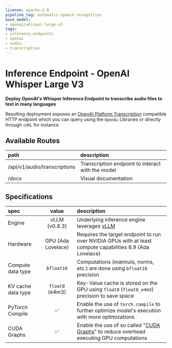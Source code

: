 ```yaml
---
license: apache-2.0
pipeline_tag: automatic-speech-recognition
base_model:
- openai/whisper-large-v3
tags:
- inference_endpoints
- openai
- audio
- transcription
---
```


# Inference Endpoint - OpenAI Whisper Large V3

**Deploy OpenAI's Whisper Inference Endpoint to transcribe audio files to text in many languages**

Resulting deployment exposes an [OpenAI Platform Transcription](https://platform.openai.com/docs/api-reference/audio/createTranscription) compatible HTTP endpoint 
which you can query using the `OpenAi` Libraries or directly through `cURL` for instance.

## Available Routes
| path                         |        description                                |
|:-----------------------------|:--------------------------------------------------|
| /api/v1/audio/transcriptions | Transcription endpoint to interact with the model |
| /docs                        | Visual documentation                              | 

## Specifications

| spec               | value                 | description                                                                                                |
|:------------------ |:---------------------:|:-----------------------------------------------------------------------------------------------------------|
| Engine             | vLLM (v0.8.3)         | Underlying inference engine leverages [vLLM](https://docs.vllm.ai/en/latest/)                              |
| Hardware           | GPU (Ada Lovelace)    | Requires the target endpoint to run over NVIDIA GPUs with at least compute capabilities 8.9 (Ada Lovelace) |
| Compute data type  | `bfloat16`            | Computations (matmuls, norms, etc.) are done using `bfloat16` precision                                    |
| KV cache data type | `float8` (e4m3)       | Key-Value cache is stored on the GPU using `float8` (`float8_e4m3`) precision to save space                |
| PyTorch Compile    | ✅                    | Enable the use of `torch.compile` to further optimize model's execution with more optimizations            |
| CUDA Graphs        | ✅                    | Enable the use of so called "[CUDA Graphs](https://developer.nvidia.com/blog/cuda-graphs/)" to reduce overhead executing GPU computations | 
